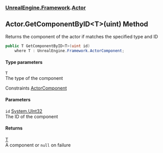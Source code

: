 ### [UnrealEngine.Framework](./UnrealEngine-Framework.md 'UnrealEngine.Framework').[Actor](./Actor.md 'UnrealEngine.Framework.Actor')
## Actor.GetComponentByID&lt;T&gt;(uint) Method
Returns the component of the actor if matches the specified type and ID  
```csharp
public T GetComponentByID<T>(uint id)
    where T : UnrealEngine.Framework.ActorComponent;
```
#### Type parameters
<a name='UnrealEngine-Framework-Actor-GetComponentByID-T-(uint)-T'></a>
`T`  
The type of the component  

Constraints [ActorComponent](./ActorComponent.md 'UnrealEngine.Framework.ActorComponent')  
  
#### Parameters
<a name='UnrealEngine-Framework-Actor-GetComponentByID-T-(uint)-id'></a>
`id` [System.UInt32](https://docs.microsoft.com/en-us/dotnet/api/System.UInt32 'System.UInt32')  
The ID of the component  
  
#### Returns
[T](#UnrealEngine-Framework-Actor-GetComponentByID-T-(uint)-T 'UnrealEngine.Framework.Actor.GetComponentByID&lt;T&gt;(uint).T')  
A component or `null` on failure  
